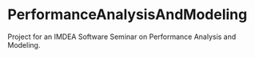# PerformanceAnalysisAndModeling
Project for an IMDEA Software Seminar on Performance Analysis and Modeling.
